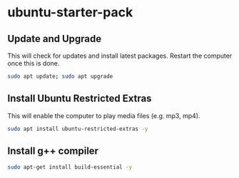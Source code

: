 # ubuntu-starter-pack

## Update and Upgrade

This will check for updates and install latest packages. Restart the computer once this is done.

```bash
sudo apt update; sudo apt upgrade
```

## Install Ubuntu Restricted Extras

This will enable the computer to play media files (e.g. mp3, mp4).

```bash
sudo apt install ubuntu-restricted-extras -y
```

## Install g++ compiler

```bash
sudo apt-get install build-essential -y
```

